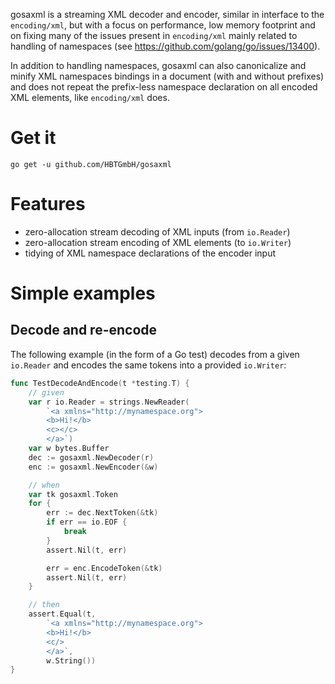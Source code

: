 gosaxml is a streaming XML decoder and encoder, similar in interface to the `encoding/xml`, but with a focus on performance, low memory footprint and on
fixing many of the issues present in `encoding/xml` mainly related to handling of namespaces (see https://github.com/golang/go/issues/13400).

In addition to handling namespaces, gosaxml can also canonicalize and minify XML namespaces bindings in a document (with and without prefixes)
and does not repeat the prefix-less namespace declaration
on all encoded XML elements, like `encoding/xml` does.

# Get it

```shell
go get -u github.com/HBTGmbH/gosaxml
```

# Features 

* zero-allocation stream decoding of XML inputs (from `io.Reader`)
* zero-allocation stream encoding of XML elements (to `io.Writer`)
* tidying of XML namespace declarations of the encoder input

# Simple examples

## Decode and re-encode
The following example (in the form of a Go test) decodes from a given `io.Reader` and encodes the same tokens
into a provided `io.Writer`:
```go
func TestDecodeAndEncode(t *testing.T) {
	// given
	var r io.Reader = strings.NewReader(
		`<a xmlns="http://mynamespace.org">
		<b>Hi!</b>
		<c></c>
		</a>`)
	var w bytes.Buffer
	dec := gosaxml.NewDecoder(r)
	enc := gosaxml.NewEncoder(&w)

	// when
	var tk gosaxml.Token
	for {
		err := dec.NextToken(&tk)
		if err == io.EOF {
			break
		}
		assert.Nil(t, err)

		err = enc.EncodeToken(&tk)
		assert.Nil(t, err)
	}

	// then
	assert.Equal(t,
		`<a xmlns="http://mynamespace.org">
		<b>Hi!</b>
		<c/>
		</a>`,
		w.String())
}
```
